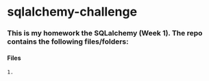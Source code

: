 # sqlalchemy-challenge

### This is my homework the SQLalchemy (Week 1).  The repo contains the following files/folders:

#### Files
    1.  
